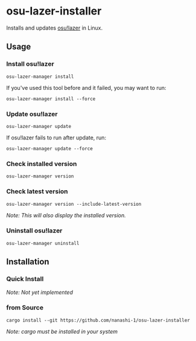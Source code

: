 # osu-lazer-installer

Installs and updates [osu!lazer](https://github.com/ppy/osu-resources) in Linux.

## Usage

### Install osu!lazer

    osu-lazer-manager install


If you've used this tool before and it failed, you may want to run:

    osu-lazer-manager install --force

### Update osu!lazer

    osu-lazer-manager update

If osu!lazer fails to run after update, run:

    osu-lazer-manager update --force

### Check installed version

    osu-lazer-manager version

### Check latest version

    osu-lazer-manager version --include-latest-version

*Note: This will also display the installed version.*

### Uninstall osu!lazer

    osu-lazer-manager uninstall

## Installation

### Quick Install

*Note: Not yet implemented*

### from Source

    cargo install --git https://github.com/nanashi-1/osu-lazer-installer

*Note: cargo must be installed in your system*
